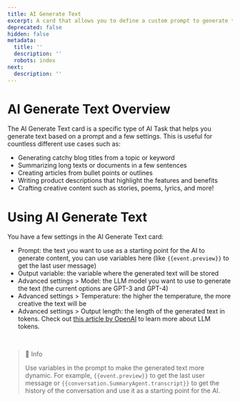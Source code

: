 ```yaml
---
title: AI Generate Text
excerpt: A card that allows you to define a custom prompt to generate text.
deprecated: false
hidden: false
metadata:
  title: ''
  description: ''
  robots: index
next:
  description: ''
---
```

# AI Generate Text Overview

The AI Generate Text card is a specific type of AI Task that helps you generate text based on a prompt and a few settings. This is useful for countless different use cases such as:

- Generating catchy blog titles from a topic or keyword
- Summarizing long texts or documents in a few sentences
- Creating articles from bullet points or outlines
- Writing product descriptions that highlight the features and benefits
- Crafting creative content such as stories, poems, lyrics, and more!

# Using AI Generate Text

You have a few settings in the AI Generate Text card:

- Prompt: the text you want to use as a starting point for the AI to generate content, you can use variables here (like `{{event.preview}}` to get the last user message)
- Output variable: the variable where the generated text will be stored
- Advanced settings > Model: the LLM model you want to use to generate the text (the current options are GPT-3 and GPT-4)
- Advanced settings > Temperature: the higher the temperature, the more creative the text will be
- Advanced settings > Output length: the length of the generated text in tokens. Check out [this article by OpenAI](https://help.openai.com/en/articles/4936856-what-are-tokens-and-how-to-count-them) to learn more about LLM tokens.

<br />

> 📘 Info
> 
> Use variables in the prompt to make the generated text more dynamic. For example, `{{event.preview}}` to get the last user message or `{{conversation.SummaryAgent.transcript}}` to get the history of the conversation and use it as a starting point for the AI.